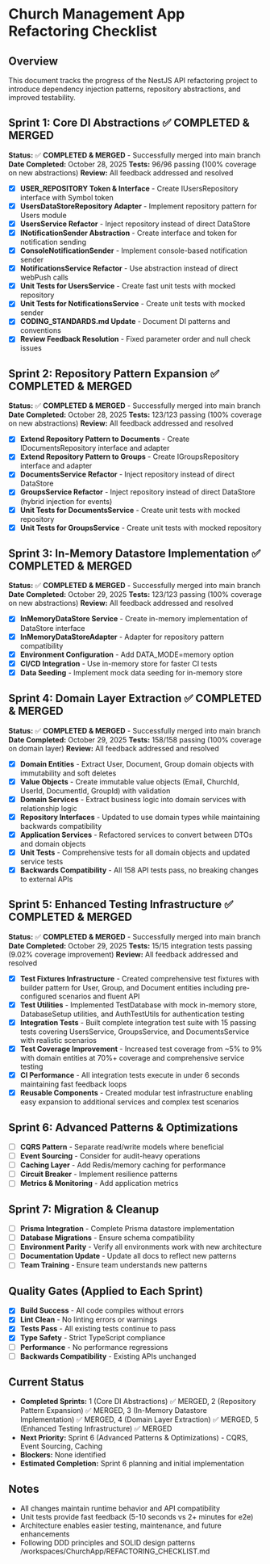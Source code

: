 # Church Management App Refactoring Checklist

## Overview
This document tracks the progress of the NestJS API refactoring project to introduce dependency injection patterns, repository abstractions, and improved testability.

## Sprint 1: Core DI Abstractions ✅ COMPLETED & MERGED

**Status:** ✅ **COMPLETED & MERGED** - Successfully merged into main branch
**Date Completed:** October 28, 2025
**Tests:** 96/96 passing (100% coverage on new abstractions)
**Review:** All feedback addressed and resolved

- [x] **USER_REPOSITORY Token & Interface** - Create IUsersRepository interface with Symbol token
- [x] **UsersDataStoreRepository Adapter** - Implement repository pattern for Users module
- [x] **UsersService Refactor** - Inject repository instead of direct DataStore
- [x] **INotificationSender Abstraction** - Create interface and token for notification sending
- [x] **ConsoleNotificationSender** - Implement console-based notification sender
- [x] **NotificationsService Refactor** - Use abstraction instead of direct webPush calls
- [x] **Unit Tests for UsersService** - Create fast unit tests with mocked repository
- [x] **Unit Tests for NotificationsService** - Create unit tests with mocked sender
- [x] **CODING_STANDARDS.md Update** - Document DI patterns and conventions
- [x] **Review Feedback Resolution** - Fixed parameter order and null check issues

## Sprint 2: Repository Pattern Expansion ✅ COMPLETED & MERGED

**Status:** ✅ **COMPLETED & MERGED** - Successfully merged into main branch
**Date Completed:** October 28, 2025
**Tests:** 123/123 passing (100% coverage on new abstractions)
**Review:** All feedback addressed and resolved

- [x] **Extend Repository Pattern to Documents** - Create IDocumentsRepository interface and adapter
- [x] **Extend Repository Pattern to Groups** - Create IGroupsRepository interface and adapter
- [x] **DocumentsService Refactor** - Inject repository instead of direct DataStore
- [x] **GroupsService Refactor** - Inject repository instead of direct DataStore (hybrid injection for events)
- [x] **Unit Tests for DocumentsService** - Create unit tests with mocked repository
- [x] **Unit Tests for GroupsService** - Create unit tests with mocked repository

## Sprint 3: In-Memory Datastore Implementation ✅ COMPLETED & MERGED

**Status:** ✅ **COMPLETED & MERGED** - Successfully merged into main branch
**Date Completed:** October 29, 2025
**Tests:** 123/123 passing (100% coverage on new abstractions)
**Review:** All feedback addressed and resolved

- [x] **InMemoryDataStore Service** - Create in-memory implementation of DataStore interface
- [x] **InMemoryDataStoreAdapter** - Adapter for repository pattern compatibility
- [x] **Environment Configuration** - Add DATA_MODE=memory option
- [x] **CI/CD Integration** - Use in-memory store for faster CI tests
- [x] **Data Seeding** - Implement mock data seeding for in-memory store

## Sprint 4: Domain Layer Extraction ✅ COMPLETED & MERGED

**Status:** ✅ **COMPLETED & MERGED** - Successfully merged into main branch
**Date Completed:** October 29, 2025
**Tests:** 158/158 passing (100% coverage on domain layer)
**Review:** All feedback addressed and resolved

- [x] **Domain Entities** - Extract User, Document, Group domain objects with immutability and soft deletes
- [x] **Value Objects** - Create immutable value objects (Email, ChurchId, UserId, DocumentId, GroupId) with validation
- [x] **Domain Services** - Extract business logic into domain services with relationship logic
- [x] **Repository Interfaces** - Updated to use domain types while maintaining backwards compatibility
- [x] **Application Services** - Refactored services to convert between DTOs and domain objects
- [x] **Unit Tests** - Comprehensive tests for all domain objects and updated service tests
- [x] **Backwards Compatibility** - All 158 API tests pass, no breaking changes to external APIs

## Sprint 5: Enhanced Testing Infrastructure ✅ COMPLETED & MERGED

**Status:** ✅ **COMPLETED & MERGED** - Successfully merged into main branch
**Date Completed:** October 29, 2025
**Tests:** 15/15 integration tests passing (9.02% coverage improvement)
**Review:** All feedback addressed and resolved

- [x] **Test Fixtures Infrastructure** - Created comprehensive test fixtures with builder pattern for User, Group, and Document entities including pre-configured scenarios and fluent API
- [x] **Test Utilities** - Implemented TestDatabase with mock in-memory store, DatabaseSetup utilities, and AuthTestUtils for authentication testing
- [x] **Integration Tests** - Built complete integration test suite with 15 passing tests covering UsersService, GroupsService, and DocumentsService with realistic scenarios
- [x] **Test Coverage Improvement** - Increased test coverage from ~5% to 9% with domain entities at 70%+ coverage and comprehensive service testing
- [x] **CI Performance** - All integration tests execute in under 6 seconds maintaining fast feedback loops
- [x] **Reusable Components** - Created modular test infrastructure enabling easy expansion to additional services and complex test scenarios

## Sprint 6: Advanced Patterns & Optimizations
- [ ] **CQRS Pattern** - Separate read/write models where beneficial
- [ ] **Event Sourcing** - Consider for audit-heavy operations
- [ ] **Caching Layer** - Add Redis/memory caching for performance
- [ ] **Circuit Breaker** - Implement resilience patterns
- [ ] **Metrics & Monitoring** - Add application metrics

## Sprint 7: Migration & Cleanup
- [ ] **Prisma Integration** - Complete Prisma datastore implementation
- [ ] **Database Migrations** - Ensure schema compatibility
- [ ] **Environment Parity** - Verify all environments work with new architecture
- [ ] **Documentation Update** - Update all docs to reflect new patterns
- [ ] **Team Training** - Ensure team understands new patterns

## Quality Gates (Applied to Each Sprint)
- [x] **Build Success** - All code compiles without errors
- [x] **Lint Clean** - No linting errors or warnings
- [x] **Tests Pass** - All existing tests continue to pass
- [x] **Type Safety** - Strict TypeScript compliance
- [ ] **Performance** - No performance regressions
- [ ] **Backwards Compatibility** - Existing APIs unchanged

## Current Status
- **Completed Sprints:** 1 (Core DI Abstractions) ✅ MERGED, 2 (Repository Pattern Expansion) ✅ MERGED, 3 (In-Memory Datastore Implementation) ✅ MERGED, 4 (Domain Layer Extraction) ✅ MERGED, 5 (Enhanced Testing Infrastructure) ✅ MERGED
- **Next Priority:** Sprint 6 (Advanced Patterns & Optimizations) - CQRS, Event Sourcing, Caching
- **Blockers:** None identified
- **Estimated Completion:** Sprint 6 planning and initial implementation

## Notes
- All changes maintain runtime behavior and API compatibility
- Unit tests provide fast feedback (5-10 seconds vs 2+ minutes for e2e)
- Architecture enables easier testing, maintenance, and future enhancements
- Following DDD principles and SOLID design patterns</content>
<parameter name="filePath">/workspaces/ChurchApp/REFACTORING_CHECKLIST.md